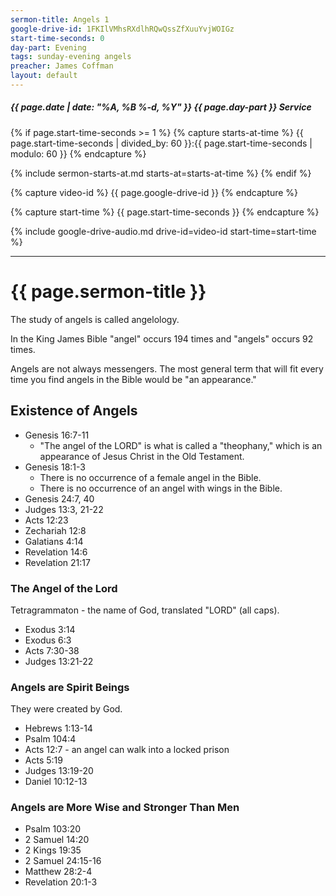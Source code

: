 ```yaml
---
sermon-title: Angels 1
google-drive-id: 1FKIlVMhsRXdlhRQwQssZfXuuYvjWOIGz
start-time-seconds: 0
day-part: Evening
tags: sunday-evening angels
preacher: James Coffman
layout: default
---
```


##### {{ page.date | date: "%A, %B %-d, %Y" }} {{ page.day-part }} Service

{% if page.start-time-seconds >= 1 %}
{% capture starts-at-time %}
{{ page.start-time-seconds | divided_by: 60 }}:{{ page.start-time-seconds | modulo: 60 }}
{% endcapture %}

{% include sermon-starts-at.md starts-at=starts-at-time %}
{% endif %}

{% capture video-id %}
{{ page.google-drive-id }}
{% endcapture %}

{% capture start-time %}
{{ page.start-time-seconds }}
{% endcapture %}

{% include google-drive-audio.md drive-id=video-id start-time=start-time %}

***

# {{ page.sermon-title }}

The study of angels is called angelology.

In the King James Bible "angel" occurs 194 times and "angels" occurs 92 times.

Angels are not always messengers. The most general term that will fit every time you find angels in the Bible would be "an appearance."

## Existence of Angels

- Genesis 16:7-11
    - "The angel of the LORD" is what is called a "theophany," which is an appearance of Jesus Christ in the Old Testament.
- Genesis 18:1-3
    - There is no occurrence of a female angel in the Bible.
    - There is no occurrence of an angel with wings in the Bible.
- Genesis 24:7, 40
- Judges 13:3, 21-22
- Acts 12:23
- Zechariah 12:8
- Galatians 4:14
- Revelation 14:6
- Revelation 21:17

### The Angel of the Lord

Tetragrammaton - the name of God, translated "LORD" (all caps).

- Exodus 3:14
- Exodus 6:3
- Acts 7:30-38
- Judges 13:21-22

### Angels are Spirit Beings

They were created by God.

- Hebrews 1:13-14
- Psalm 104:4
- Acts 12:7 - an angel can walk into a locked prison
- Acts 5:19
- Judges 13:19-20
- Daniel 10:12-13

### Angels are More Wise and Stronger Than Men

- Psalm 103:20
- 2 Samuel 14:20
- 2 Kings 19:35
- 2 Samuel 24:15-16
- Matthew 28:2-4
- Revelation 20:1-3
